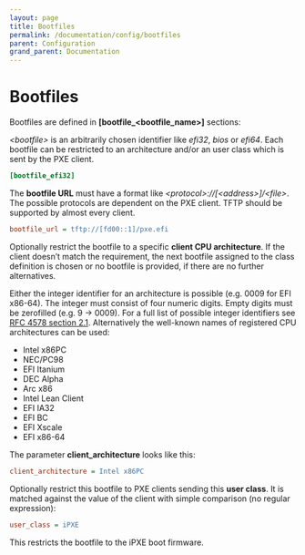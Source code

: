 ```yaml
---
layout: page
title: Bootfiles
permalink: /documentation/config/bootfiles
parent: Configuration
grand_parent: Documentation
---
```


# Bootfiles

Bootfiles are defined in **[bootfile_\<bootfile_name>]** sections:

_\<bootfile>_ is an arbitrarily chosen identifier like _efi32_, _bios_ or _efi64_. Each bootfile can be restricted to an architecture and/or an user class which is sent by the PXE client.

```ini
[bootfile_efi32]
```

The **bootfile URL** must have a format like _\<protocol>://[\<address>]/\<file>_. The possible protocols are dependent on the PXE client. TFTP should be supported by almost every client.

```ini
bootfile_url = tftp://[fd00::1]/pxe.efi
```

Optionally restrict the bootfile to a specific **client CPU architecture**. If the client doesn’t match the requirement, the next bootfile assigned to the class definition is chosen or no bootfile is provided, if there are no further alternatives.

Either the integer identifier for an architecture is possible (e.g. 0009 for EFI x86-64). The integer must consist of four numeric digits. Empty digits must be zerofilled (e.g. 9 -> 0009). For a full list of possible integer identifiers see [RFC 4578 section 2.1](https://tools.ietf.org/html/rfc4578#section-2.1). Alternatively the well-known names of registered CPU architectures can be used:

- Intel x86PC
- NEC/PC98
- EFI Itanium
- DEC Alpha
- Arc x86
- Intel Lean Client
- EFI IA32
- EFI BC
- EFI Xscale
- EFI x86-64

The parameter **client_architecture** looks like this:

```ini
client_architecture = Intel x86PC
```

Optionally restrict this bootfile to PXE clients sending this **user class**. It is matched against the value of the client with simple comparison (no regular expression):

```ini
user_class = iPXE
```

This restricts the bootfile to the iPXE boot firmware.
